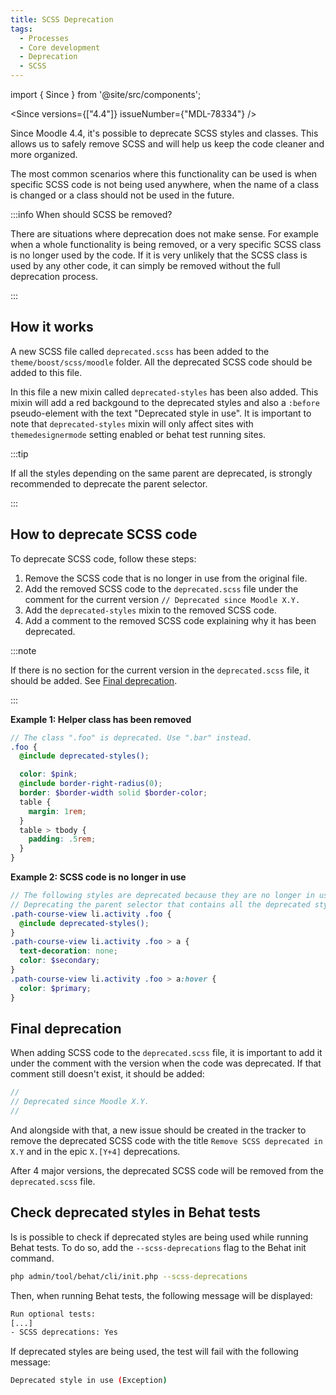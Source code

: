 ```yaml
---
title: SCSS Deprecation
tags:
  - Processes
  - Core development
  - Deprecation
  - SCSS
---
```

import { Since } from '@site/src/components';

<Since versions={["4.4"]} issueNumber={"MDL-78334"} />

Since Moodle 4.4, it's possible to deprecate SCSS styles and classes. This allows us to safely remove SCSS and will help us keep the code cleaner and more organized.

The most common scenarios where this functionality can be used is when specific SCSS code is not being used anywhere, when the name of a class is changed or a class should not be used in the future.

:::info When should SCSS be removed?

There are situations where deprecation does not make sense. For example when a whole functionality is being removed, or a very specific SCSS class is no longer used by the code. If it is very unlikely that the SCSS class is used by any other code, it can simply be removed without the full deprecation process.

:::

## How it works

A new SCSS file called `deprecated.scss` has been added to the `theme/boost/scss/moodle` folder. All the deprecated SCSS code should be added to this file.

In this file a new mixin called `deprecated-styles` has been also added. This mixin will add a red backgound to the deprecated styles and also a `:before` pseudo-element with the text "Deprecated style in use". It is important to note that `deprecated-styles` mixin will only affect sites with `themedesignermode` setting enabled or behat test running sites.

:::tip

If all the styles depending on the same parent are deprecated, is strongly recommended to deprecate the parent selector.

:::

## How to deprecate SCSS code

To deprecate SCSS code, follow these steps:

1. Remove the SCSS code that is no longer in use from the original file.
2. Add the removed SCSS code to the `deprecated.scss` file under the comment for the current version `// Deprecated since Moodle X.Y.`
3. Add the `deprecated-styles` mixin to the removed SCSS code.
4. Add a comment to the removed SCSS code explaining why it has been deprecated.

:::note

If there is no section for the current version in the `deprecated.scss` file, it should be added. See [Final deprecation](#final-deprecation).

:::

**Example 1: Helper class has been removed**

```scss title="theme/boost/scss/moodle/deprecated.scss"
// The class ".foo" is deprecated. Use ".bar" instead.
.foo {
  @include deprecated-styles();

  color: $pink;
  @include border-right-radius(0);
  border: $border-width solid $border-color;
  table {
    margin: 1rem;
  }
  table > tbody {
    padding: .5rem;
  }
}
```

**Example 2: SCSS code is no longer in use**

```scss title="theme/boost/scss/moodle/deprecated.scss"
// The following styles are deprecated because they are no longer in use.
// Deprecating the parent selector that contains all the deprecated styles.
.path-course-view li.activity .foo {
  @include deprecated-styles();
}
.path-course-view li.activity .foo > a {
  text-decoration: none;
  color: $secondary;
}
.path-course-view li.activity .foo > a:hover {
  color: $primary;
}
```

## Final deprecation

When adding SCSS code to the `deprecated.scss` file, it is important to add it under the comment with the version when the code was deprecated. If that comment still doesn't exist, it should be added:

```scss title="theme/boost/scss/moodle/deprecated.scss"
//
// Deprecated since Moodle X.Y.
//
```

And alongside with that, a new issue should be created in the tracker to remove the deprecated SCSS code with the title `Remove SCSS deprecated in X.Y` and in the epic `X.[Y+4]` deprecations.

After 4 major versions, the deprecated SCSS code will be removed from the `deprecated.scss` file.

## Check deprecated styles in Behat tests

Is is possible to check if deprecated styles are being used while running Behat tests. To do so, add the `--scss-deprecations` flag to the Behat init command.

```bash
php admin/tool/behat/cli/init.php --scss-deprecations
```

Then, when running Behat tests, the following message will be displayed:

```bash
Run optional tests:
[...]
- SCSS deprecations: Yes
```

If deprecated styles are being used, the test will fail with the following message:

```bash
Deprecated style in use (Exception)
```
